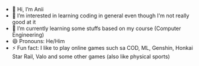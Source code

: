 - 👋 Hi, I’m Anii
- 👀 I’m interested in learning coding in general even though I'm not really good at it
- 🌱 I’m currently learning some stuffs based on my course (Computer Engineering)
- 😄 Pronouns: He/Him
- ⚡ Fun fact: I like to play online games such sa COD, ML, Genshin, Honkai Star Rail, Valo and some other games (also like physical sports)

<!---
Anii-jpeg/Anii-jpeg is a ✨ special ✨ repository because its `README.md` (this file) appears on your GitHub profile.
You can click the Preview link to take a look at your changes.
--->
